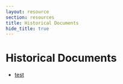 ```yaml
---
layout: resource
section: resources
title: Historical Documents
hide_title: true
---
```


# Historical Documents

- [test](files/test/)
